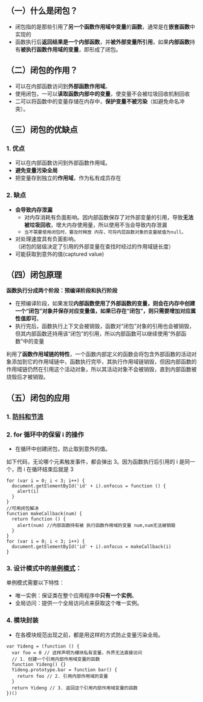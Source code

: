 ## （一）什么是闭包？

- 闭包指的是那些引用了**另一个函数作用域中变量**的**函数**，通常是在**嵌套函数**中实现的
- 函数执行后**返回结果是一个内部函数**，并**被外部变量所引用**，如果**内部函数**持有**被执行函数作用域的变量**，即形成了闭包。

## （二）闭包的作用？

- 可以在内部函数访问到**外部函数作用域**。
- 使用闭包，一可以**读取函数内部中的变量**，使变量不会被垃圾回收机制回收
- 二可以将函数中的变量存储在内存中，**保护变量不被污染**（如避免命名冲突）。

## （三）闭包的优缺点

### 1. 优点

- 可以在内部函数访问到外部函数作用域。
- **避免变量污染全局**
- 把变量存到独立的**作用域**，作为私有成员存在

### 2. 缺点

- **会导致内存泄漏**
  - 对内存消耗有负面影响。因内部函数保存了对外部变量的引用，导致**无法被垃圾回收**，增大内存使用量，所以使用不当会导致内存泄漏
  - `当不需要使用闭包时，要及时释放 内存，可将内层函数对象的变量赋值为null。`
- 对处理速度具有负面影响。  
   （闭包的层级决定了引用的外部变量在查找时经过的作用域链长度）
- 可能获取到意外的值(captured value)

## （四）闭包原理

**函数执行分成两个阶段：预编译阶段和执行阶段**

- 在预编译阶段，如果发现**内部函数使用了外部函数的变量，则会在内存中创建一个“闭包”对象并保存对应变量值，如果已存在“闭包”，则只需要增加对应属性值即可**。
- 执行完后，函数执行上下文会被销毁，函数对“闭包”对象的引用也会被销毁，但其内部函数还持用该“闭包”的引用，所以内部函数可以继续使用“外部函数”中的变量

利用了**函数作用域链的特性**，一个函数内部定义的函数会将包含外部函数的活动对象添加到它的作用域链中，函数执行完毕，其执行作用域链销毁，但因内部函数的作用域链仍然在引用这个活动对象，所以其活动对象不会被销毁，直到内部函数被烧毁后才被销毁。

## （五）闭包的应用

### 1. [防抖和节流](/blogs/javaScript/debounce/)

### 2. for 循环中的保留 i 的操作

- 在循环中创建闭包，防止取到意外的值。

如下代码，无论哪个元素触发事件，都会弹出 3。因为函数执行后引用的 i 是同一个，而 i 在循环结束后就是 3

```js{9,13}
for (var i = 0; i < 3; i++) {
  document.getElementById('id' + i).onfocus = function () {
    alert(i)
  }
}
//可用闭包解决
function makeCallback(num) {
  return function () {
    alert(num) //内部函数持有被 执行函数作用域的变量 num,num无法被销毁
  }
}
for (var i = 0; i < 3; i++) {
  document.getElementById('id' + i).onfocus = makeCallback(i)
}
```

### 3. 设计模式中的[单例模式](https://www.jb51.net/javascript/325589hcn.htm)：

单例模式需要以下特性：

- 唯一实例：保证类在整个应用程序中**只有一个实例**。
- 全局访问：提供一个全局访问点来获取这个唯一实例。

### 4. 模块封装

- 在各模块规范出现之前，都是用这样的方式防止变量污染全局。

```js{2,6}
var Yideng = (function () {
  var foo = 0 // 这样声明为模块私有变量，外界无法直接访问
  // 1. 创建一个引用内部作用域变量的函数
  function Yideng() {}
  Yideng.prototype.bar = function bar() {
    return foo // 2. 引用内部作用域的变量
  }
  return Yideng // 3. 返回这个引用内部作用域变量的函数
})()
```

<!-- ### 5.函数柯里化 -->
